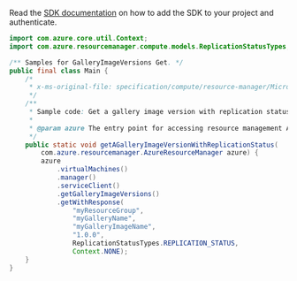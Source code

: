Read the [SDK documentation](https://github.com/Azure/azure-sdk-for-java/blob/azure-resourcemanager_2.15.0/sdk/resourcemanager/azure-resourcemanager/README.md) on how to add the SDK to your project and authenticate.

```java
import com.azure.core.util.Context;
import com.azure.resourcemanager.compute.models.ReplicationStatusTypes;

/** Samples for GalleryImageVersions Get. */
public final class Main {
    /*
     * x-ms-original-file: specification/compute/resource-manager/Microsoft.Compute/stable/2021-10-01/examples/gallery/GetAGalleryImageVersionWithReplicationStatus.json
     */
    /**
     * Sample code: Get a gallery image version with replication status.
     *
     * @param azure The entry point for accessing resource management APIs in Azure.
     */
    public static void getAGalleryImageVersionWithReplicationStatus(
        com.azure.resourcemanager.AzureResourceManager azure) {
        azure
            .virtualMachines()
            .manager()
            .serviceClient()
            .getGalleryImageVersions()
            .getWithResponse(
                "myResourceGroup",
                "myGalleryName",
                "myGalleryImageName",
                "1.0.0",
                ReplicationStatusTypes.REPLICATION_STATUS,
                Context.NONE);
    }
}
```

